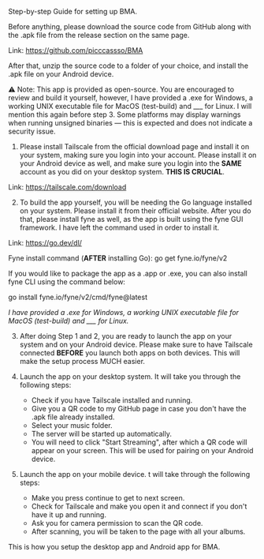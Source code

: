 Step-by-step Guide for setting up BMA.

Before anything, please download the source code from GitHub along with the .apk file from the release section on the same page. 

Link: https://github.com/picccassso/BMA

After that, unzip the source code to a folder of your choice, and install the .apk file on your Android device. 

⚠️ Note: This app is provided as open-source.
You are encouraged to review and build it yourself, however, I have provided a .exe for Windows, a working UNIX executable file for MacOS (test-build) and ___ for Linux. I will mention this again before step 3. 
Some platforms may display warnings when running unsigned binaries — this is expected and does not indicate a security issue.

1. Please install Tailscale from the official download page and install it on your system, making sure you login into your account. Please install it on your Android device as well, and make sure you login into the **SAME** account as you did on your desktop system. **THIS IS CRUCIAL**.

Link: https://tailscale.com/download


2. To build the app yourself, you will be needing the Go language installed on your system. Please install it from their official website. After you do that, please install fyne as well, as the app is built using the fyne GUI framework. I have left the command used in order to install it. 

Link: https://go.dev/dl/

Fyne install command (**AFTER** installing Go): go get fyne.io/fyne/v2

If you would like to package the app as a .app or .exe, you can also install fyne CLI using the command below:

go install fyne.io/fyne/v2/cmd/fyne@latest

*I have provided a .exe for Windows, a working UNIX executable file for MacOS (test-build) and ___ for Linux.*

3. After doing Step 1 and 2, you are ready to launch the app on your system and on your Android device. Please make sure to have Tailscale connected **BEFORE** you launch both apps on both devices. This will make the setup process MUCH easier. 

4. Launch the app on your desktop system. It will take you through the following steps:
    - Check if you have Tailscale installed and running.
    - Give you a QR code to my GitHub page in case you don't have the .apk file already installed.
    - Select your music folder. 
    - The server will be started up automatically.
    - You will need to click "Start Streaming", after which a QR code will appear on your screen. This will be used for pairing on your Android device. 
    
5. Launch the app on your mobile device. t will take through the following steps: 
    - Make you press continue to get to next screen.
    - Check for Tailscale and make you open it and connect if you don't have it up and running.
    - Ask you for camera permission to scan the QR code.
    - After scanning, you will be taken to the page with all your albums.
    
This is how you setup the desktop app and Android app for BMA. 



